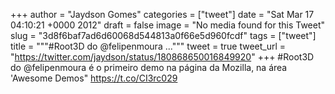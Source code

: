 
+++
author = "Jaydson Gomes"
categories = ["tweet"]
date = "Sat Mar 17 04:10:21 +0000 2012"
draft = false
image = "No media found for this Tweet"
slug = "3d8f6baf7ad6d60068d544813a0f66e5d960fcdf"
tags = ["tweet"]
title = """#Root3D do @felipenmoura ..."""
tweet = true
tweet_url = "https://twitter.com/jaydson/status/180868650016849920"
+++
#Root3D do @felipenmoura é o primeiro demo na página da Mozilla, na área 'Awesome Demos" https://t.co/CI3rc029

